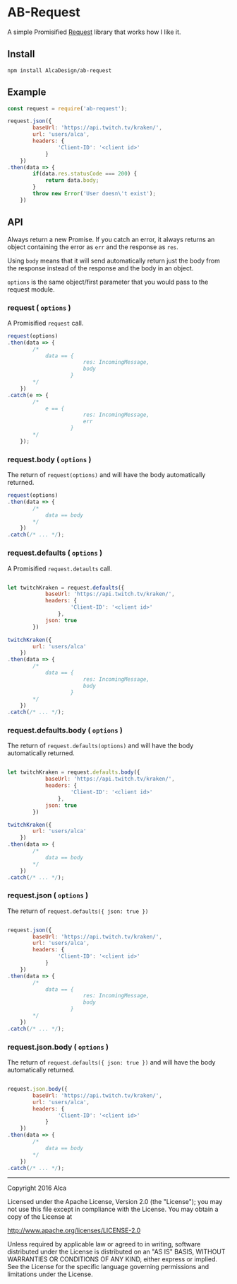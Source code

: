 # AB-Request

A simple Promisified [Request](https://github.com/request/request) library that
works how I like it.

## Install

`npm install AlcaDesign/ab-request`

## Example

```javascript
const request = require('ab-request');

request.json({
		baseUrl: 'https://api.twitch.tv/kraken/',
		url: 'users/alca',
		headers: {
				'Client-ID': '<client id>'
			}
	})
.then(data => {
		if(data.res.statusCode === 200) {
			return data.body;
		}
		throw new Error('User doesn\'t exist');
	})
```

## API

Always return a new Promise. If you catch an error, it always returns an object
containing the error as `err` and the response as `res`.

Using `body` means that it will send automatically return just the body from the
response instead of the response and the body in an object.

`options` is the same object/first parameter that you would pass to the request module.

### request ( `options` )

A Promisified `request` call.

```javascript
request(options)
.then(data => {
		/*
			data == {
						res: IncomingMessage,
						body
					}
		*/
	})
.catch(e => {
		/*
			e == {
						res: IncomingMessage,
						err
					}
		*/
	});
```

### request.body ( `options` )

The return of `request(options)` and will have the body automatically returned.

```javascript
request(options)
.then(data => {
		/*
			data == body
		*/
	})
.catch(/* ... */);
```

### request.defaults ( `options` )

A Promisified `request.detaults` call.

```javascript

let twitchKraken = request.defaults({
			baseUrl: 'https://api.twitch.tv/kraken/',
			headers: {
					'Client-ID': '<client id>'
				},
			json: true
		})

twitchKraken({
		url: 'users/alca'
	})
.then(data => {
		/*
			data == {
						res: IncomingMessage,
						body
					}
		*/
	})
.catch(/* ... */);
```

### request.defaults.body ( `options` )

The return of `request.defaults(options)` and will have the body automatically
returned.

```javascript

let twitchKraken = request.defaults.body({
			baseUrl: 'https://api.twitch.tv/kraken/',
			headers: {
					'Client-ID': '<client id>'
				},
			json: true
		})

twitchKraken({
		url: 'users/alca'
	})
.then(data => {
		/*
			data == body
		*/
	})
.catch(/* ... */);
```

### request.json ( `options` )

The return of `request.defaults({ json: true })`

```javascript

request.json({
		baseUrl: 'https://api.twitch.tv/kraken/',
		url: 'users/alca',
		headers: {
				'Client-ID': '<client id>'
			}
	})
.then(data => {
		/*
			data == {
						res: IncomingMessage,
						body
					}
		*/
	})
.catch(/* ... */);
```

### request.json.body ( `options` )

The return of `request.defaults({ json: true })` and will have the body
automatically returned.

```javascript

request.json.body({
		baseUrl: 'https://api.twitch.tv/kraken/',
		url: 'users/alca',
		headers: {
				'Client-ID': '<client id>'
			}
	})
.then(data => {
		/*
			data == body
		*/
	})
.catch(/* ... */);
```

---

Copyright 2016 Alca

Licensed under the Apache License, Version 2.0 (the "License");
you may not use this file except in compliance with the License.
You may obtain a copy of the License at

http://www.apache.org/licenses/LICENSE-2.0

Unless required by applicable law or agreed to in writing, software
distributed under the License is distributed on an "AS IS" BASIS,
WITHOUT WARRANTIES OR CONDITIONS OF ANY KIND, either express or implied.
See the License for the specific language governing permissions and
limitations under the License.
